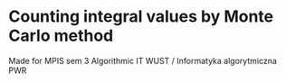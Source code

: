 <h1>Counting integral values by Monte Carlo method</h1>
Made for MPIS sem 3 Algorithmic IT WUST / Informatyka algorytmiczna PWR 
